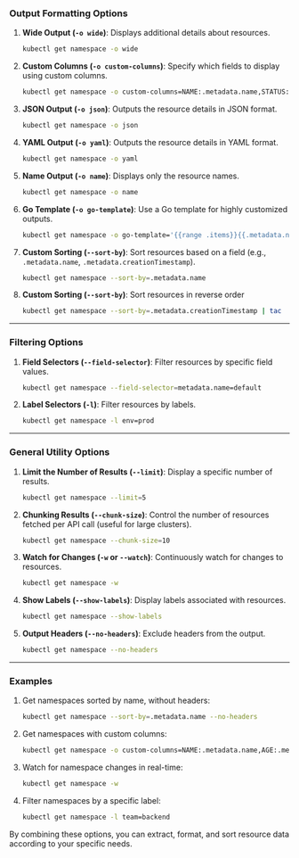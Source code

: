 ### **Output Formatting Options**

1. **Wide Output (`-o wide`)**:
   Displays additional details about resources.
   ```bash
   kubectl get namespace -o wide
   ```

2. **Custom Columns (`-o custom-columns`)**:
   Specify which fields to display using custom columns.
   ```bash
   kubectl get namespace -o custom-columns=NAME:.metadata.name,STATUS:.status.phase,AGE:.metadata.creationTimestamp
   ```

3. **JSON Output (`-o json`)**:
   Outputs the resource details in JSON format.
   ```bash
   kubectl get namespace -o json
   ```

4. **YAML Output (`-o yaml`)**:
   Outputs the resource details in YAML format.
   ```bash
   kubectl get namespace -o yaml
   ```

5. **Name Output (`-o name`)**:
   Displays only the resource names.
   ```bash
   kubectl get namespace -o name
   ```

6. **Go Template (`-o go-template`)**:
   Use a Go template for highly customized outputs.
   ```bash
   kubectl get namespace -o go-template='{{range .items}}{{.metadata.name}}:{{.metadata.creationTimestamp}}{{"\n"}}{{end}}'
   ```

7. **Custom Sorting (`--sort-by`)**:
   Sort resources based on a field (e.g., `.metadata.name`, `.metadata.creationTimestamp`).
   ```bash
   kubectl get namespace --sort-by=.metadata.name
   ```
8. **Custom Sorting (`--sort-by`)**:
   Sort resources in reverse order
   ```bash
   kubectl get namespace --sort-by=.metadata.creationTimestamp | tac
   ```

---

### **Filtering Options**

1. **Field Selectors (`--field-selector`)**:
   Filter resources by specific field values.
   ```bash
   kubectl get namespace --field-selector=metadata.name=default
   ```

2. **Label Selectors (`-l`)**:
   Filter resources by labels.
   ```bash
   kubectl get namespace -l env=prod
   ```

---

### **General Utility Options**

1. **Limit the Number of Results (`--limit`)**:
   Display a specific number of results.
   ```bash
   kubectl get namespace --limit=5
   ```

2. **Chunking Results (`--chunk-size`)**:
   Control the number of resources fetched per API call (useful for large clusters).
   ```bash
   kubectl get namespace --chunk-size=10
   ```

3. **Watch for Changes (`-w` or `--watch`)**:
   Continuously watch for changes to resources.
   ```bash
   kubectl get namespace -w
   ```

4. **Show Labels (`--show-labels`)**:
   Display labels associated with resources.
   ```bash
   kubectl get namespace --show-labels
   ```

5. **Output Headers (`--no-headers`)**:
   Exclude headers from the output.
   ```bash
   kubectl get namespace --no-headers
   ```

---

### **Examples**

1. Get namespaces sorted by name, without headers:
   ```bash
   kubectl get namespace --sort-by=.metadata.name --no-headers
   ```

2. Get namespaces with custom columns:
   ```bash
   kubectl get namespace -o custom-columns=NAME:.metadata.name,AGE:.metadata.creationTimestamp
   ```

3. Watch for namespace changes in real-time:
   ```bash
   kubectl get namespace -w
   ```

4. Filter namespaces by a specific label:
   ```bash
   kubectl get namespace -l team=backend
   ```

By combining these options, you can extract, format, and sort resource data according to your specific needs.
